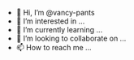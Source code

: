 - 👋 Hi, I’m @vancy-pants
- 👀 I’m interested in ...
- 🌱 I’m currently learning ...
- 💞️ I’m looking to collaborate on ...
- 📫 How to reach me ...

<!---
vancy-pants/vancy-pants is a ✨ special ✨ repository because its `README.md` (this file) appears on your GitHub profile.
You can click the Preview link to take a look at your changes.
--->
